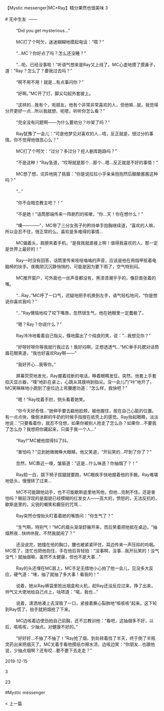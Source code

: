 <br/><br/>【Mystic messenger|MC×Ray】精分果然也很美味 3<br/><br/># 无中生友  ——<br/><br/>  　　“Did you get mysterious...”<br/><br/>  　　MC打了个呵欠，迷迷糊糊地摸起电话：“喂？”<br/><br/>  　　“...MC？你好点了吗？怎么还没睡？”<br/><br/>  　　“...呃，已经没事啦！”听语气想来是Ray又上线了。MC心虚地摸了摸鼻子，道：“Ray？怎么了？要我过去吗？”<br/><br/>  　　“啊不用不用！就是...有点事问你？”<br/><br/>  　　“好啊。”MC开了灯，脚尖勾起外套披上。<br/><br/>  　　“这样的...我有个，呃朋友。他有个非常非常喜欢的人，但他嘛...就，我觉得分开更好一点...所以我就想，呃嗯，听听你怎么看？”<br/><br/>  　　“完全没有问题啊——为什么要劝分？吵架了吗？”<br/><br/>  　　Ray犹豫了一会儿：“可是他梦见对喜欢的人...唔，反正就是，很过分的事情。你不觉得他很恶心么？”<br/><br/>  　　MC打了个呵欠：“过分？多过分？挖人删库跑路吗？”<br/><br/>  　　“不是这种！”Ray急道，“哎呀就是那个...那个...嗯...反正就是不好的事情！”<br/><br/>  　　MC想了想，诧异地挑了挑眉：“你是说拉拉小手亲亲抱抱然后酿酿酱酱这种吗？”<br/><br/>  　　“...”<br/><br/>  　　“你不会暗恋教主吧？！”<br/><br/>  　　“不是她！”话筒那端传来一阵剧烈的咳嗽，“你...天！你在想什么！”<br/><br/>  　　“噢————”，MC带了三分女孩子的矜持单手抱胸继续道，“喜欢的人嘛，所以会忍不住，很正常的么。喜欢是多难得的事情...<br/><br/>  　　MC偏着头，肩膀夹着手机，“是我我就直接上啊！值得我喜欢的人，那一定是世界上最好的！”<br/><br/>  　　Ray一时没有回答，话筒里传来吱吱咯咯的声音，应该是他在用指甲抠着电脑椅的扶手。夜晚阴沉沉静悄悄的，可能是因为要下雨了，空气特别闷。<br/><br/>  　　MC推开窗户，可外面也一丝声音都没有，黑漆漆潮乎乎的，像巨兽张着的嘴。<br/><br/>  　　“...Ray，”MC呼了一口气，迟疑地把手机换到左手，语气轻松地问，“你是想说你喜欢我吗？”<br/><br/>  　　“...”Ray懊恼地咬了咬下嘴唇，忽然很生气，他在她眼里一定蠢极了。<br/><br/>  　　“嗯？Ray？你说什么？”<br/><br/>  　　Ray冷冷地看着自己指尖，倏地露出了个纯良的笑，说：“...我想见你？”<br/><br/>  　　“好呀好呀你等我就行我过去！我好闷啊，正想透透气...”MC单手托腮对话筒眉花眼笑道，“我也好喜欢Ray啊——”<br/><br/>  　　“我好开心...我等你。”<br/><br/>  　　屏幕荧荧地发光，Ray握着挂断的电话，睁着眼睛发怔。突然，他套上手套掐灭显示器，“噗”地趴在桌上，心跳从耳膜响到指尖。没一会儿门“咔”地开了，MC笑眯眯地小跑到了座位边上弯腰邀功道：“怎么样，我快吧？”<br/><br/>  　　“嗯！”Ray枕着手肘，侧头看着她笑。<br/><br/>  　　“你今天好奇怪...”她伸手要去戳他脸颊，被他握住，按在自己心脏的位置。有一点点快，像倒冰鲜的牛奶的时候手指按在纸壳上的感觉。Ray抬起眼睛，淡淡地说：“只要看着你，就忍不住想，如果你被别人抢走了怎么办？如果你...不要我了怎么办？我想把你藏起来，只属于我一个人...”<br/><br/>  　　“Ray?”MC被他捏得抖了抖。<br/><br/>  　　“害怕吗？”见到她微微睁大眼睛，他又笑道，“开玩笑的...吓到了你了？”<br/><br/>  　　忽然，MC靠近一嗅，皱眉道：“这是...什么味道？你抽烟了？！”<br/><br/>  　　Ray脸一白，跳下椅子拔腿就要跑，MC眼疾手快地握着他的手腕，Ray难堪地低头，慢慢转了过来...<br/><br/>  　　MC不可能跟他动手，也不可能歇斯底里地骂他，但他...克制不住。还是害怕吗？眼前浮现的是面貌已经模糊的红发女人——高大的，愤怒的，无法反抗的，歇斯底里的，尖锐的嘲笑和癫狂的咒骂...<br/><br/>  　　Ray突然仓惶抬头盯着着她的嘴唇问：“你生气了？”<br/><br/>  　　“生气啊，特别气！”MC的眉头渐渐舒展开来，而后笑着把他抵在桌边，“抽烟熬夜...快哄哄我，不然我就闹了？”<br/><br/>  　　还没说完，她撞在他的胸口，腰也被紧紧环住，耳边传来一声压抑的呜咽。MC慌了，连忙也把他抱住，手在他后背轻拍：“没事啊，没事...我开玩笑的！没气没气！就抽烟嘛，虽然不太健康，但也不是大事...”　<br/><br/>  　　Ray的头还埋在MC肩上，MC手足无措地小心拍了他一会儿，见没多大反应，硬气道：“嗐，抽了就抽了多大事！看我的！”<br/><br/>  　　说着，她从Ray裤袋里抢出烟盒和火机，趁Ray还没反应过来，挣了出来，帅气又大佬地给自己点上，咕哝道：“喏，我也...”<br/><br/>  　　说着，潇洒地凑上去深吸了一口，紧接着撕心裂肺地“咳咳咳”起来。这下轮到Ray慌了，抬手就把烟抢了下来。<br/><br/>  　　MC边咳着边使劲拍自己前胸，还不忘教训他：“看吧，这抽烟多不好，以后，咳咳咳，少抽点。对健康不好的。”<br/><br/>  　　“好好好...不抽了不抽了！”Ray抢了烟，到处转着找了半天，终于倒了半瓶灵药出来把烟灭了。MC叉着手看他摸纸巾擦水渍，边咳边笑：“你朋友...也跟他说，少抽点烟啊？还有哎...要不要下去走走？”<br/><br/>2019-12-15<br/><br/>3<br/><br/>23<br/><br/>#Mystic messenger<br/><br/>< 上一篇<br/><br/>
